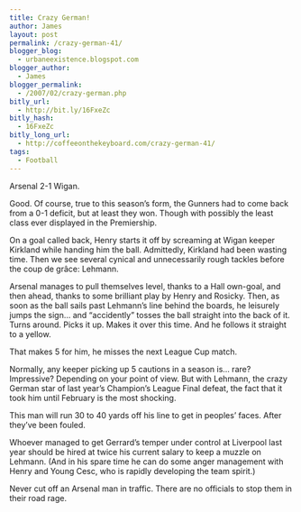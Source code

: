 ```yaml
---
title: Crazy German!
author: James
layout: post
permalink: /crazy-german-41/
blogger_blog:
  - urbaneexistence.blogspot.com
blogger_author:
  - James
blogger_permalink:
  - /2007/02/crazy-german.php
bitly_url:
  - http://bit.ly/16FxeZc
bitly_hash:
  - 16FxeZc
bitly_long_url:
  - http://coffeeonthekeyboard.com/crazy-german-41/
tags:
  - Football
---
```

Arsenal 2-1 Wigan.

Good. Of course, true to this season&#8217;s form, the Gunners had to come back from a 0-1 deficit, but at least they won. Though with possibly the least class ever displayed in the Premiership.

On a goal called back, Henry starts it off by screaming at Wigan keeper Kirkland while handing him the ball. Admittedly, Kirkland had been wasting time. Then we see several cynical and unnecessarily rough tackles before the coup de grâce: Lehmann.

Arsenal manages to pull themselves level, thanks to a Hall own-goal, and then ahead, thanks to some brilliant play by Henry and Rosicky. Then, as soon as the ball sails past Lehmann&#8217;s line behind the boards, he leisurely jumps the sign&#8230; and &#8220;accidently&#8221; tosses the ball straight into the back of it. Turns around. Picks it up. Makes it over this time. And he follows it straight to a yellow.

That makes 5 for him, he misses the next League Cup match.

Normally, any keeper picking up 5 cautions in a season is&#8230; rare? Impressive? Depending on your point of view. But with Lehmann, the crazy German star of last year&#8217;s Champion&#8217;s League Final defeat, the fact that it took him until February is the most shocking.

This man will run 30 to 40 yards off his line to get in peoples&#8217; faces. After they&#8217;ve been fouled.

Whoever managed to get Gerrard&#8217;s temper under control at Liverpool last year should be hired at twice his current salary to keep a muzzle on Lehmann. (And in his spare time he can do some anger management with Henry and Young Cesc, who is rapidly developing the team spirit.)

Never cut off an Arsenal man in traffic. There are no officials to stop them in their road rage.